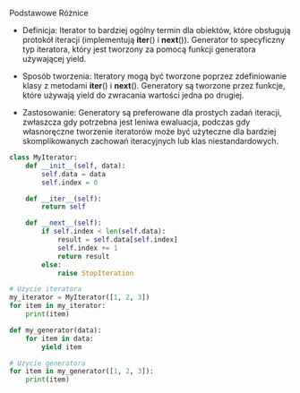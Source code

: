 Podstawowe Różnice

* Definicja: 
Iterator to bardziej ogólny termin dla obiektów, które obsługują protokół iteracji (implementują __iter__() i __next__()). Generator to specyficzny typ iteratora, który jest tworzony za pomocą funkcji generatora używającej yield.

* Sposób tworzenia: 
Iteratory mogą być tworzone poprzez zdefiniowanie klasy z metodami __iter__() i __next__(). Generatory są tworzone przez funkcje, które używają yield do zwracania wartości jedna po drugiej.

* Zastosowanie: 
Generatory są preferowane dla prostych zadań iteracji, zwłaszcza gdy potrzebna jest leniwa ewaluacja, podczas gdy własnoręczne tworzenie iteratorów może być użyteczne dla bardziej skomplikowanych zachowań iteracyjnych lub klas niestandardowych.

```python
class MyIterator:
    def __init__(self, data):
        self.data = data
        self.index = 0

    def __iter__(self):
        return self

    def __next__(self):
        if self.index < len(self.data):
            result = self.data[self.index]
            self.index += 1
            return result
        else:
            raise StopIteration

# Użycie iteratora
my_iterator = MyIterator([1, 2, 3])
for item in my_iterator:
    print(item)
```

```python
def my_generator(data):
    for item in data:
        yield item

# Użycie generatora
for item in my_generator([1, 2, 3]):
    print(item)
```